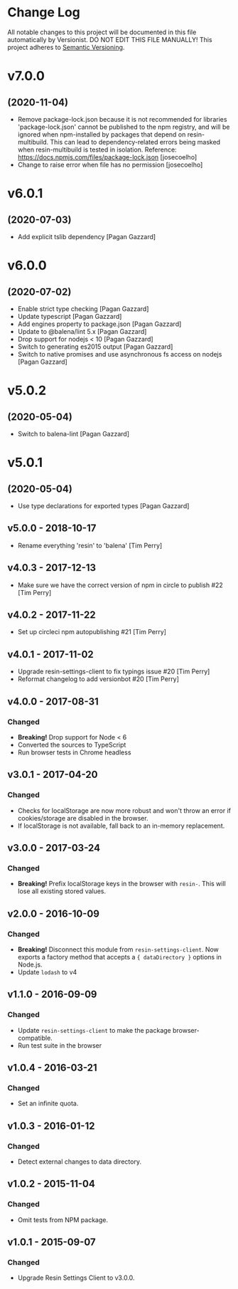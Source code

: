 # Change Log

All notable changes to this project will be documented in this file
automatically by Versionist. DO NOT EDIT THIS FILE MANUALLY!
This project adheres to [Semantic Versioning](http://semver.org/).

# v7.0.0
## (2020-11-04)

* Remove package-lock.json because it is not recommended for libraries 'package-lock.json' cannot be published to the npm registry, and will be ignored when npm-installed by packages that depend on resin-multibuild. This can lead to dependency-related errors being masked when resin-multibuild is tested in isolation. Reference: https://docs.npmjs.com/files/package-lock.json [josecoelho]
* Change to raise error when file has no permission [josecoelho]

# v6.0.1
## (2020-07-03)

* Add explicit tslib dependency [Pagan Gazzard]

# v6.0.0
## (2020-07-02)

* Enable strict type checking [Pagan Gazzard]
* Update typescript [Pagan Gazzard]
* Add engines property to package.json [Pagan Gazzard]
* Update to @balena/lint 5.x [Pagan Gazzard]
* Drop support for nodejs < 10 [Pagan Gazzard]
* Switch to generating es2015 output [Pagan Gazzard]
* Switch to native promises and use asynchronous fs access on nodejs [Pagan Gazzard]

# v5.0.2
## (2020-05-04)

* Switch to balena-lint [Pagan Gazzard]

# v5.0.1
## (2020-05-04)

* Use type declarations for exported types [Pagan Gazzard]

## v5.0.0 - 2018-10-17

* Rename everything 'resin' to 'balena' [Tim Perry]

## v4.0.3 - 2017-12-13

* Make sure we have the correct version of npm in circle to publish #22 [Tim Perry]

## v4.0.2 - 2017-11-22

* Set up circleci npm autopublishing #21 [Tim Perry]

## v4.0.1 - 2017-11-02

* Upgrade resin-settings-client to fix typings issue #20 [Tim Perry]
* Reformat changelog to add versionbot #20 [Tim Perry]

## v4.0.0 - 2017-08-31

### Changed

- **Breaking!** Drop support for Node < 6
- Converted the sources to TypeScript
- Run browser tests in Chrome headless

## v3.0.1 - 2017-04-20

### Changed

- Checks for localStorage are now more robust and won't throw an error
	if cookies/storage are disabled in the browser.
- If localStorage is not available, fall back to an in-memory
	replacement.

## v3.0.0 - 2017-03-24

### Changed

- **Breaking!** Prefix localStorage keys in the browser with `resin-`. This will lose all existing stored values.

## v2.0.0 - 2016-10-09

### Changed

- **Breaking!** Disconnect this module from `resin-settings-client`. Now exports a factory method that accepts a `{ dataDirectory }` options in Node.js.
- Update `lodash` to v4

## v1.1.0 - 2016-09-09

### Changed

- Update `resin-settings-client` to make the package browser-compatible.
- Run test suite in the browser

## v1.0.4 - 2016-03-21

### Changed

- Set an infinite quota.

## v1.0.3 - 2016-01-12

### Changed

- Detect external changes to data directory.

## v1.0.2 - 2015-11-04

### Changed

- Omit tests from NPM package.

## v1.0.1 - 2015-09-07

### Changed

- Upgrade Resin Settings Client to v3.0.0.
